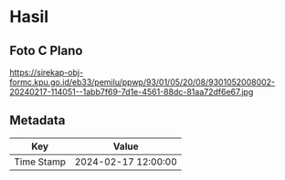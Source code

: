 # Hasil

## Foto C Plano

https://sirekap-obj-formc.kpu.go.id/eb33/pemilu/ppwp/93/01/05/20/08/9301052008002-20240217-114051--1abb7f69-7d1e-4561-88dc-81aa72df6e67.jpg


## Metadata

| Key        | Value               |
| ---------- | ------------------- |
| Time Stamp | 2024-02-17 12:00:00 |



